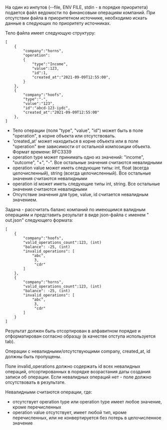 На один из инпутов (--file, ENV FILE, stdin - в порядке приоритета) подается файл ведомости по финансовым операциям
компаний. При отсутствии файла в приоритетном источнике, необходимо искать данные в следующих по приоритету источниках.

Тело файла имеет следующую структуру:

```
[
    {
        "company":"horns",
        "operation":
        {   
            "type":"Income",
            "value":123,
            "id":1,
            "created_at":"2021-09-09T12:55:00",
        }
    },   
    {
        "company":"hoofs",
        "type":"-",
        "value":"123",
        "id":"abcd-123-iydc",
        "created_at":"2021-09-09T12:55:00"        
    },
]
```

- Тело операции (поля "type", "value", "id") может быть в поле "operation", в корне объекта или отсутствовать.
- 'created_at' может находиться в корне объекта или в поле "operation" вне зависимости от остальной композиции объекта.
  Формат времени: RFC3339
- operation type может принимать одно из значений: "income", "outcome", "+", "-". Все остальные значения считаются
  невалидными
- operation value может иметь следующие типы: int, float (всегда целочисленный), string (всегда целочисленный). Все
  остальные значения считаются невалидными
- operation id может иметь следующие типы int, string. Все остальные значения считаются невалидными
- Отсутствие значения для type, value, id считается невалидным значением.

Задача - рассчитать баланс компаний по имеющимся валидным операциям и представить результат в виде json-файла c именем "
out.json" следующего формата:

```
[
    {
        "company":"hoofs",
        "valid_operations_count":123, (int)
        "balance": -25, (int)
        "invalid_operations": [
            "abc",
             3,
             "cdr"
        ]
    },
    {
        "company":"horns",
        "valid_operations_count":123, (int)
        "balance": -25, (int)
        "invalid_operations": [
            "abc",
             3,
             "cdr"
        ]
    }
]
```

Результат должен быть отсортирован в алфавитном порядке и отформатирован согласно образцу (в качестве отступа
используется tab).

Операции с невалидными/отсутствующими company, created_at, id должны быть пропущены.

Поле invalid_operations должно содержать id всех невалидных операций, отсортированных в порядке возрастания даты
создания записи об операции. Если невалидных операций нет - поле должно отсутствовать в результате.

Невалидными считаются операции, где:

- отсутствует operation type или operation type имеет любое значение, кроме перечисленных
- operation value отсутствует, имеет любой тип, кроме перечисленных, или не конвертируется без потерь в целочисленное
  значение

